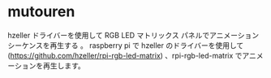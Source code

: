 # mutouren
hzeller ドライバーを使用して RGB LED マトリックス パネルでアニメーション シーケンスを再生する 。
raspberry pi で hzeller のドライバーを使用して(https://github.com/hzeller/rpi-rgb-led-matrix) 、rpi-rgb-led-matrix でアニメーションを再生します。
